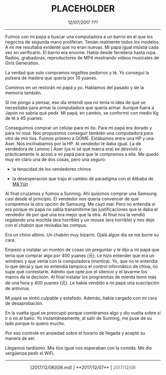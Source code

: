 # <center>PLACEHOLDER</center>

<center>
12/07/2017  
???
</center>

---

Fuimos con mi papá a buscar una computadora a un barrio en el que los negocios de segunda mano proliferan. Tenían realmente todos los modelos. A mí me resultaba evidente que no eran nuevas. Mi papá igual insistía cada vez en verificarlo. El barrio era enorme. Había desde ferretería hasta ropa. Radios, grabadoras, reproductores de MP4 mostrando videos musicales de Girls Generation.

La verdad que solo compramos regalitos pedorros y té. Yo conseguí la pulsera de madera que quería por 10 yuanes.

Comimos en un restorán mi papá y yo. Hablamos del pasado y de la memoria también. 

Si me pongo a pensar, ese día entendí que no tenía ni idea de qué se necesitaba para armar la computadora que quería armar. Aunque fuera a Japón no sabría qué pedir. Mi papá, en cambio, se conformó con medio Kg de té a 45 yuanes. 

Conseguimos comprar un celular para mi tío. Para mi papá era dorado y para mí rosa. Nos propusimos conseguir también una computadora para otro de mis tíos. Fuimos primero a GOME. Estábamos entre una HP y una Aser. Nos inclínabamos por la HP. Al vendedor le daba igual. La de vendedora de Lenovo | Aser (ya ni sé qué marca era) se desvivió y prácticamente lo acosó a mi papá para que le compremos a ella. Me quedó muy en claro una de dos cosas, pero una seguro:

- la tenacidad de los vendedores chinos

- la desesperación que trajo el cambio de paradigma con el Alibaba de [Mă Yún](https://es.wikipedia.org/wiki/Jack_Ma)

Al final cruzamos y fuimos a Sunning. Ahí quisimos comprar una Samsung casi desde el principio. El vendedor nos quería convencer de que compremos la otra opción de Samsung. Me cayó mal. Pero no entendía si era porque mi papá no sabía transmitirme las justificaciones que le daba el vendedor de por qué una era mejor que la otra. Al final nos la vendió regalando una mochila (era horrible) y un mouse (era horrible) y nos dejó con el chabón que revisaba las compus.

Era un chino albino. Un chabón muy bizarro. Ojalá algún día se me borre su cara. 

Empezó a instalar un montón de cosas sin preguntar y le dijo a mi papá que tenia que comprar algo por 400 yuanes (元). Le hizo entender que era un windows y que venía con la computadora (mentira). Yo, que no le entendía lo que decía y que no entendía tampoco el control informático de china, no supe qué contestarle. Admito que opté por el silencio y el lavarme los manos de la decisión. Al final instalar los programitas de mierda tomó más de una hora y 400 yuanes (元). Le había vendido a mi papá una suscripción de antivirus.

Mi papá se sintió culpable y estafado. Además, había cargado con mi cara de desaprobación. 

En la vuelta igual se preocupó porque comiéramos algo y dio vuelta sobre si ir o no al baño. Yo instantáneamente, al salir de Sunning, me puse de su lado porque lo quiero mucho.

Por eso controlé mi ansiedad sobre el horario de llegada y acepté su manera de ser.

Llegamos tardísimo. Mis tíos igual nos esperaban con la comida. Me dio vergüenza pedir el WiFi.

---

<center>
[2017/12/06](06.md) | **2017/12/07** | <span style="opacity: 0.7;">2017/12/08</span>
</center>
